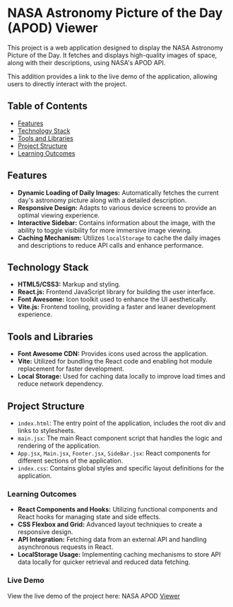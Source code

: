 # NASA Astronomy Picture of the Day (APOD) Viewer

This project is a web application designed to display the NASA Astronomy Picture of the Day. It fetches and displays high-quality images of space, along with their descriptions, using NASA's APOD API.

This addition provides a link to the live demo of the application, allowing users to directly interact with the project.

## Table of Contents

- [Features](#features)
- [Technology Stack](#technology-stack)
- [Tools and Libraries](#tools-and-libraries)
- [Project Structure](#project-structure)
- [Learning Outcomes](#learning-outcomes)

## Features

- **Dynamic Loading of Daily Images:** Automatically fetches the current day's astronomy picture along with a detailed description.
- **Responsive Design:** Adapts to various device screens to provide an optimal viewing experience.
- **Interactive Sidebar:** Contains information about the image, with the ability to toggle visibility for more immersive image viewing.
- **Caching Mechanism:** Utilizes `localStorage` to cache the daily images and descriptions to reduce API calls and enhance performance.

## Technology Stack

- **HTML5/CSS3:** Markup and styling.
- **React.js:** Frontend JavaScript library for building the user interface.
- **Font Awesome:** Icon toolkit used to enhance the UI aesthetically.
- **Vite.js:** Frontend tooling, providing a faster and leaner development experience.

## Tools and Libraries

- **Font Awesome CDN:** Provides icons used across the application.
- **Vite:** Utilized for bundling the React code and enabling hot module replacement for faster development.
- **Local Storage:** Used for caching data locally to improve load times and reduce network dependency.

## Project Structure

- `index.html`: The entry point of the application, includes the root div and links to stylesheets.
- `main.jsx`: The main React component script that handles the logic and rendering of the application.
- `App.jsx`, `Main.jsx`, `Footer.jsx`, `SideBar.jsx`: React components for different sections of the application.
- `index.css`: Contains global styles and specific layout definitions for the application.

### Learning Outcomes

- **React Components and Hooks:** Utilizing functional components and React hooks for managing state and side effects.
- **CSS Flexbox and Grid:** Advanced layout techniques to create a responsive design.
- **API Integration:** Fetching data from an external API and handling asynchronous requests in React.
- **LocalStorage Usage:** Implementing caching mechanisms to store API data locally for quicker retrieval and reduced data fetching.

### Live Demo

View the live demo of the project here: NASA APOD [Viewer](https://react-nasa-dileep.netlify.app/)
